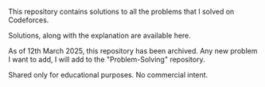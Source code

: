 This repository contains solutions to all the problems that I solved on Codeforces. 

Solutions, along with the explanation are available here.

As of 12th March 2025, this repository has been archived. Any new problem I want to add, I will add to the "Problem-Solving" repository.

Shared only for educational purposes. No commercial intent.
